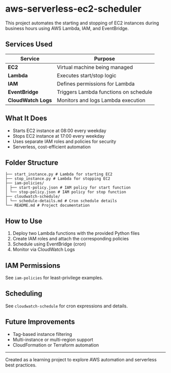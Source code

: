# aws-serverless-ec2-scheduler
This project automates the starting and stopping of EC2 instances during business hours using AWS Lambda, IAM, and EventBridge.

## Services Used

| Service          | Purpose                                |
|------------------|----------------------------------------|
| **EC2**          | Virtual machine being managed          |
| **Lambda**       | Executes start/stop logic              |
| **IAM**          | Defines permissions for Lambda         |
| **EventBridge**  | Triggers Lambda functions on schedule  |
| **CloudWatch Logs** | Monitors and logs Lambda execution |

## What It Does

- Starts EC2 instance at 08:00 every weekday
- Stops EC2 instance at 17:00 every weekday
- Uses separate IAM roles and policies for security
- Serverless, cost-efficient automation

## Folder Structure 
``` 
├── start_instance.py # Lambda for starting EC2
├── stop_instance.py # Lambda for stopping EC2
├── iam-policies/
│ ├── start-policy.json # IAM policy for start function
│ └── stop-policy.json # IAM policy for stop function
├── cloudwatch-schedule/
│ └── schedule-details.md # Cron schedule details
└── README.md # Project documentation
``` 

## How to Use

1. Deploy two Lambda functions with the provided Python files
2. Create IAM roles and attach the corresponding policies
3. Schedule using EventBridge (cron)
4. Monitor via CloudWatch Logs

## IAM Permissions

See `iam-policies` for least-privilege examples.

## Scheduling

See `cloudwatch-schedule` for cron expressions and details.

## Future Improvements

- Tag-based instance filtering
- Multi-instance or multi-region support
- CloudFormation or Terraform automation

---

Created as a learning project to explore AWS automation and serverless best practices.

